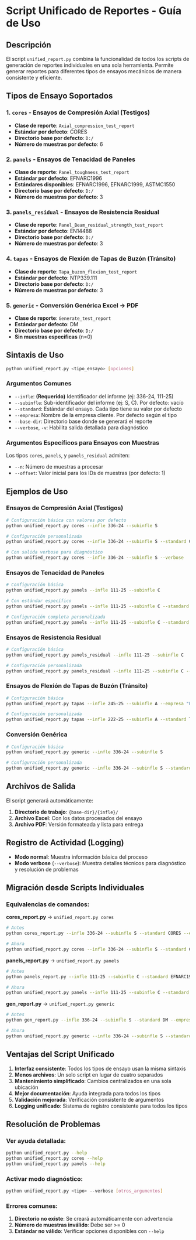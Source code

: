 # Script Unificado de Reportes - Guía de Uso

## Descripción

El script `unified_report.py` combina la funcionalidad de todos los scripts de generación de reportes individuales en una sola herramienta. Permite generar reportes para diferentes tipos de ensayos mecánicos de manera consistente y eficiente.

## Tipos de Ensayo Soportados

### 1. `cores` - Ensayos de Compresión Axial (Testigos)
- **Clase de reporte**: `Axial_compression_test_report`
- **Estándar por defecto**: CORES
- **Directorio base por defecto**: `D:/`
- **Número de muestras por defecto**: 6

### 2. `panels` - Ensayos de Tenacidad de Paneles
- **Clase de reporte**: `Panel_toughness_test_report`
- **Estándar por defecto**: EFNARC1996
- **Estándares disponibles**: EFNARC1996, EFNARC1999, ASTMC1550
- **Directorio base por defecto**: `D:/`
- **Número de muestras por defecto**: 3

### 3. `panels_residual` - Ensayos de Resistencia Residual
- **Clase de reporte**: `Panel_Beam_residual_strength_test_report`
- **Estándar por defecto**: EN14488
- **Directorio base por defecto**: `D:/`
- **Número de muestras por defecto**: 3

### 4. `tapas` - Ensayos de Flexión de Tapas de Buzón (Tránsito)
- **Clase de reporte**: `Tapa_buzon_flexion_test_report`
- **Estándar por defecto**: NTP339.111
- **Directorio base por defecto**: `D:/`
- **Número de muestras por defecto**: 3

### 5. `generic` - Conversión Genérica Excel → PDF
- **Clase de reporte**: `Generate_test_report`
- **Estándar por defecto**: DM
- **Directorio base por defecto**: `D:/`
- **Sin muestras específicas** (n=0)

## Sintaxis de Uso

```bash
python unified_report.py <tipo_ensayo> [opciones]
```

### Argumentos Comunes

- `--infle`: **(Requerido)** Identificador del informe (ej: 336-24, 111-25)
- `--subinfle`: Sub-identificador del informe (ej: S, C). Por defecto: vacío
- `--standard`: Estándar del ensayo. Cada tipo tiene su valor por defecto
- `--empresa`: Nombre de la empresa cliente. Por defecto según el tipo
- `--base-dir`: Directorio base donde se generará el reporte
- `--verbose`, `-v`: Habilita salida detallada para diagnóstico

### Argumentos Específicos para Ensayos con Muestras

Los tipos `cores`, `panels`, y `panels_residual` admiten:

- `--n`: Número de muestras a procesar
- `--offset`: Valor inicial para los IDs de muestras (por defecto: 1)

## Ejemplos de Uso

### Ensayos de Compresión Axial (Testigos)

```bash
# Configuración básica con valores por defecto
python unified_report.py cores --infle 336-24 --subinfle S

# Configuración personalizada
python unified_report.py cores --infle 336-24 --subinfle S --standard CORES --empresa "MI_EMPRESA" --n 8 --base-dir "D:/Reportes/Testigos"

# Con salida verbose para diagnóstico
python unified_report.py cores --infle 336-24 --subinfle S --verbose
```

### Ensayos de Tenacidad de Paneles

```bash
# Configuración básica
python unified_report.py panels --infle 111-25 --subinfle C

# Con estándar específico
python unified_report.py panels --infle 111-25 --subinfle C --standard EFNARC1999 --n 5

# Configuración completa personalizada
python unified_report.py panels --infle 111-25 --subinfle C --standard ASTMC1550 --empresa "PRODIMIN" --n 6 --offset 3 --base-dir "D:/Reportes/Paneles"
```

### Ensayos de Resistencia Residual

```bash
# Configuración básica
python unified_report.py panels_residual --infle 111-25 --subinfle C

# Configuración personalizada
python unified_report.py panels_residual --infle 111-25 --subinfle C --standard EN14488 --empresa "PRODIMIN" --n 4 --offset 7
```

### Ensayos de Flexión de Tapas de Buzón (Tránsito)

```bash
# Configuración básica
python unified_report.py tapas --infle 245-25 --subinfle A --empresa "FADECO" --n 6

# Configuración personalizada
python unified_report.py tapas --infle 222-25 --subinfle A --standard Tapa_Circular_CA --empresa "PRODIMIN" --n 3 --base-dir "D:/Reportes/Tapas"
```

### Conversión Genérica

```bash
# Configuración básica
python unified_report.py generic --infle 336-24 --subinfle S

# Configuración personalizada
python unified_report.py generic --infle 336-24 --subinfle S --standard DM --empresa "EMPRESA_CLIENTE" --base-dir "D:/Reportes/Genericos"
```

## Archivos de Salida

El script generará automáticamente:

1. **Directorio de trabajo**: `{base-dir}/{infle}/`
2. **Archivo Excel**: Con los datos procesados del ensayo
3. **Archivo PDF**: Versión formateada y lista para entrega

## Registro de Actividad (Logging)

- **Modo normal**: Muestra información básica del proceso
- **Modo verbose** (`--verbose`): Muestra detalles técnicos para diagnóstico y resolución de problemas

## Migración desde Scripts Individuales

### Equivalencias de comandos:

**cores_report.py** → `unified_report.py cores`
```bash
# Antes
python cores_report.py --infle 336-24 --subinfle S --standard CORES --empresa PRODIMIN --n 6

# Ahora
python unified_report.py cores --infle 336-24 --subinfle S --standard CORES --empresa PRODIMIN --n 6
```

**panels_report.py** → `unified_report.py panels`
```bash
# Antes
python panels_report.py --infle 111-25 --subinfle C --standard EFNARC1996 --empresa PRODIMIN --n 3

# Ahora
python unified_report.py panels --infle 111-25 --subinfle C --standard EFNARC1996 --empresa PRODIMIN --n 3
```

**gen_report.py** → `unified_report.py generic`
```bash
# Antes
python gen_report.py --infle 336-24 --subinfle S --standard DM --empresa EXC

# Ahora
python unified_report.py generic --infle 336-24 --subinfle S --standard DM --empresa EXC
```

## Ventajas del Script Unificado

1. **Interfaz consistente**: Todos los tipos de ensayo usan la misma sintaxis
2. **Menos archivos**: Un solo script en lugar de cuatro separados
3. **Mantenimiento simplificado**: Cambios centralizados en una sola ubicación
4. **Mejor documentación**: Ayuda integrada para todos los tipos
5. **Validación mejorada**: Verificación consistente de argumentos
6. **Logging unificado**: Sistema de registro consistente para todos los tipos

## Resolución de Problemas

### Ver ayuda detallada:
```bash
python unified_report.py --help
python unified_report.py cores --help
python unified_report.py panels --help
```

### Activar modo diagnóstico:
```bash
python unified_report.py <tipo> --verbose [otros_argumentos]
```

### Errores comunes:
1. **Directorio no existe**: Se creará automáticamente con advertencia
2. **Número de muestras inválido**: Debe ser >= 0
3. **Estándar no válido**: Verificar opciones disponibles con `--help`
